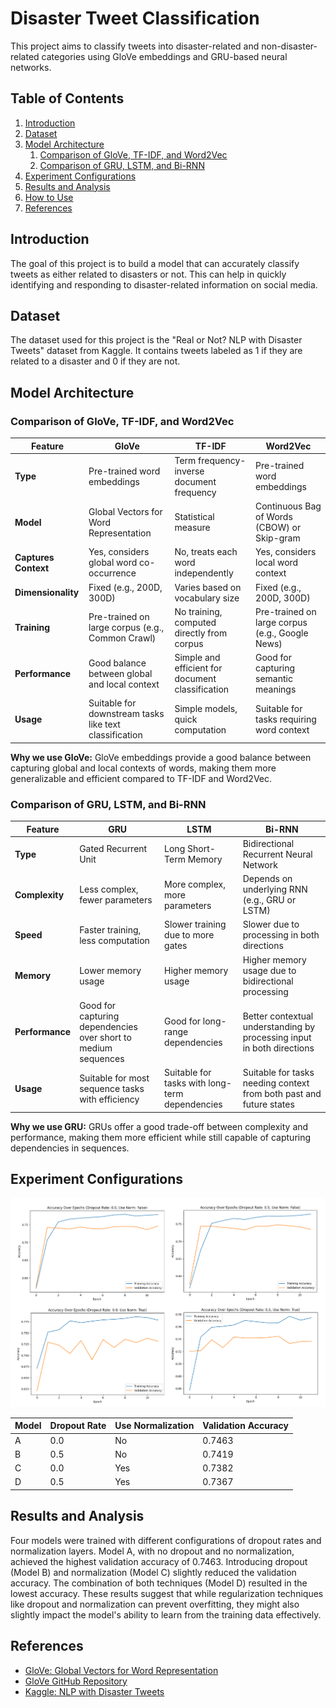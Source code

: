# Disaster Tweet Classification

This project aims to classify tweets into disaster-related and non-disaster-related categories using GloVe embeddings and GRU-based neural networks.

## Table of Contents

1. [Introduction](#introduction)
2. [Dataset](#dataset)
3. [Model Architecture](#model-architecture)
   1. [Comparison of GloVe, TF-IDF, and Word2Vec](#comparison-of-glove-tf-idf-and-word2vec)
   2. [Comparison of GRU, LSTM, and Bi-RNN](#comparison-of-gru-lstm-and-bi-rnn)
4. [Experiment Configurations](#experiment-configurations)
5. [Results and Analysis](#results-and-analysis)
6. [How to Use](#how-to-use)
7. [References](#references)

## Introduction

The goal of this project is to build a model that can accurately classify tweets as either related to disasters or not. This can help in quickly identifying and responding to disaster-related information on social media.

## Dataset

The dataset used for this project is the "Real or Not? NLP with Disaster Tweets" dataset from Kaggle. It contains tweets labeled as 1 if they are related to a disaster and 0 if they are not.

## Model Architecture

### Comparison of GloVe, TF-IDF, and Word2Vec

| Feature | GloVe | TF-IDF | Word2Vec |
|---------|-------|--------|----------|
| **Type** | Pre-trained word embeddings | Term frequency-inverse document frequency | Pre-trained word embeddings |
| **Model** | Global Vectors for Word Representation | Statistical measure | Continuous Bag of Words (CBOW) or Skip-gram |
| **Captures Context** | Yes, considers global word co-occurrence | No, treats each word independently | Yes, considers local word context |
| **Dimensionality** | Fixed (e.g., 200D, 300D) | Varies based on vocabulary size | Fixed (e.g., 200D, 300D) |
| **Training** | Pre-trained on large corpus (e.g., Common Crawl) | No training, computed directly from corpus | Pre-trained on large corpus (e.g., Google News) |
| **Performance** | Good balance between global and local context | Simple and efficient for document classification | Good for capturing semantic meanings |
| **Usage** | Suitable for downstream tasks like text classification | Simple models, quick computation | Suitable for tasks requiring word context |

**Why we use GloVe:**
GloVe embeddings provide a good balance between capturing global and local contexts of words, making them more generalizable and efficient compared to TF-IDF and Word2Vec.

### Comparison of GRU, LSTM, and Bi-RNN

| Feature | GRU | LSTM | Bi-RNN |
|---------|-----|------|-------|
| **Type** | Gated Recurrent Unit | Long Short-Term Memory | Bidirectional Recurrent Neural Network |
| **Complexity** | Less complex, fewer parameters | More complex, more parameters | Depends on underlying RNN (e.g., GRU or LSTM) |
| **Speed** | Faster training, less computation | Slower training due to more gates | Slower due to processing in both directions |
| **Memory** | Lower memory usage | Higher memory usage | Higher memory usage due to bidirectional processing |
| **Performance** | Good for capturing dependencies over short to medium sequences | Good for long-range dependencies | Better contextual understanding by processing input in both directions |
| **Usage** | Suitable for most sequence tasks with efficiency | Suitable for tasks with long-term dependencies | Suitable for tasks needing context from both past and future states |

**Why we use GRU:**
GRUs offer a good trade-off between complexity and performance, making them more efficient while still capable of capturing dependencies in sequences.

## Experiment Configurations

<img src="img/model_acc_comp.png" width="800">

| Model | Dropout Rate | Use Normalization | Validation Accuracy |
|-------|--------------|-------------------|---------------------|
| A     | 0.0          | No                | 0.7463              |
| B     | 0.5          | No                | 0.7419              |
| C     | 0.0          | Yes               | 0.7382              |
| D     | 0.5          | Yes               | 0.7367              |

## Results and Analysis

Four models were trained with different configurations of dropout rates and normalization layers. Model A, with no dropout and no normalization, achieved the highest validation accuracy of 0.7463. Introducing dropout (Model B) and normalization (Model C) slightly reduced the validation accuracy. The combination of both techniques (Model D) resulted in the lowest accuracy. These results suggest that while regularization techniques like dropout and normalization can prevent overfitting, they might also slightly impact the model's ability to learn from the training data effectively.

## References

- [GloVe: Global Vectors for Word Representation](https://nlp.stanford.edu/projects/glove/)
- [GloVe GitHub Repository](https://github.com/stanfordnlp/GloVe)
- [Kaggle: NLP with Disaster Tweets](https://www.kaggle.com/c/nlp-getting-started/overview)

